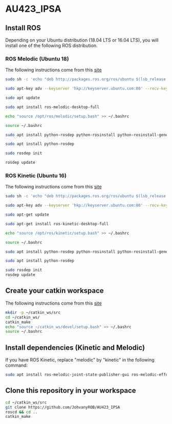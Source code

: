 # AU423_IPSA

## Install ROS
Depending on your Ubuntu distribution (18.04 LTS or 16.04 LTS), you will install one of the following ROS distribution.

### ROS Melodic (Ubuntu 18)
The following instructions come from this [site](http://wiki.ros.org/melodic/Installation/Ubuntu)
```bash
sudo sh -c 'echo "deb http://packages.ros.org/ros/ubuntu $(lsb_release -sc) main" > /etc/apt/sources.list.d/ros-latest.list'

sudo apt-key adv --keyserver 'hkp://keyserver.ubuntu.com:80' --recv-key C1CF6E31E6BADE8868B172B4F42ED6FBAB17C654

sudo apt update

sudo apt install ros-melodic-desktop-full

echo "source /opt/ros/melodic/setup.bash" >> ~/.bashrc

source ~/.bashrc

sudo apt install python-rosdep python-rosinstall python-rosinstall-generator python-wstool build-essential

sudo apt install python-rosdep

sudo rosdep init

rosdep update
```

### ROS Kinetic (Ubuntu 16)
The following instructions come from this [site](http://wiki.ros.org/kinetic/Installation/Ubuntu)

```bash
sudo sh -c 'echo "deb http://packages.ros.org/ros/ubuntu $(lsb_release -sc) main" > /etc/apt/sources.list.d/ros-latest.list'

sudo apt-key adv --keyserver 'hkp://keyserver.ubuntu.com:80' --recv-key C1CF6E31E6BADE8868B172B4F42ED6FBAB17C654

sudo apt-get update

sudo apt-get install ros-kinetic-desktop-full

echo "source /opt/ros/kinetic/setup.bash" >> ~/.bashrc

source ~/.bashrc

sudo apt install python-rosdep python-rosinstall python-rosinstall-generator python-wstool build-essential

sudo apt install python-rosdep

sudo rosdep init
rosdep update
```


## Create your catkin workspace
The following instructions come from this [site](http://wiki.ros.org/ROS/Tutorials/InstallingandConfiguringROSEnvironment)

```bash
mkdir -p ~/catkin_ws/src
cd ~/catkin_ws/
catkin_make
echo "source ~/catkin_ws/devel/setup.bash" >> ~/.bashrc
source ~/.bashrc
```


## Install dependencies (Kinetic and Melodic)
If you have ROS Kinetic, replace "melodic" by "kinetic" in the following command:
```bash
sudo apt install ros-melodic-joint-state-publisher-gui ros-melodic-effort-controllers ros-melodic-joint-state-controller ros-melodic-controller-manager 
```


## Clone this repository in your workspace
```bash
cd ~/catkin_ws/src
git clone https://github.com/JohvanyROB/AU423_IPSA
roscd && cd ..
catkin_make
```
